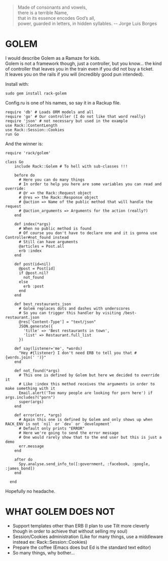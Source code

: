 >Made of consonants and vowels,  
>there is a terrible Name,  
>that in its essence encodes God’s all,  
>power, guarded in letters, in hidden syllables.  -- Jorge Luis Borges

GOLEM
=====

I would describe Golem as a Ramaze for kids.  
Golem is not a framework though, just a controller, but you know... the kind of controller that leaves you in the train 
even if you did not buy a ticket.  
It leaves you on the rails if you will (incredibly good pun intended).

Install with:

    sudo gem install rack-golem

Config.ru is one of his names, so say it in a Rackup file.

    require 'db' # Loads ORM models and all
    require 'go' # Our controller (I do not like that word really)
    require 'json' # not necessary but used in the example
    use Rack::ContentLength
    use Rack::Session::Cookies
    run Go

And the winner is:

    require 'rack/golem'

  	class Go
	    include Rack::Golem # To hell with sub-classes !!!

	    before do
	      # Here you can do many things
	      # In order to help you here are some variables you can read and override:
	      # @r => the Rack::Request object
	      # @res => the Rack::Response object
	      # @action => Name of the public method that will handle the request
	      # @action_arguments => Arguments for the action (really?)
	    end

	    def index(*args)
	      # When no public method is found
	      # Of course you don't have to declare one and it is gonna use Controller#not_found instead
	      # Still can have arguments
	      @articles = Post.all
	      erb :index
	    end

	    def post(id=nil)
	      @post = Post[id]
	      if @post.nil?
	        not_found
	      else
	        erb :post
	      end
	    end
	    
	    def best_restaurants_json
	      # Golem replaces dots and dashes with underscores
	      # So you can trigger this handler by visiting /best-restaurant.json
	      @res['Content-Type'] = "text/json"
	      JSON.generate({
	        'title' => 'Best restaurants in town',
	        'list' => Restaurant.full_list
	      })

	    def say(listener='me', *words)
	      "Hey #{listener} I don't need ERB to tell you that #{words.join(' ')}"
	    end

	    def not_found(*args)
	      # This one is defined by Golem but here we decided to override it
	      # Like :index this method receives the arguments in order to make something with it
	      Email.alert('Too many people are looking for porn here') if args.includes?("porn")
	      super(args)
	    end
	    
	    def error(err, *args)
	      # Again this one is defined by Golem and only shows up when RACK_ENV is not `nil` or `dev` or `development`
	      # Default only prints "ERROR"
	      # Here we're going to send the error message
	      # One would rarely show that to the end user but this is just a demo
	      err.message
	    end

	    after do
	      Spy.analyse.send_info_to([:government, :facebook, :google, :james_bond])
	    end

	  end

Hopefully no headache.

WHAT GOLEM DOES NOT
===================

- Support templates other than ERB (I plan to use Tilt more cleverly though in order to achieve that without selling my soul)
- Session/Cookies administration (Like for many things, use a middleware instead ex: Rack::Session::Cookies)
- Prepare the coffee (Emacs does but Ed is the standard text editor)
- So many things, why bother...